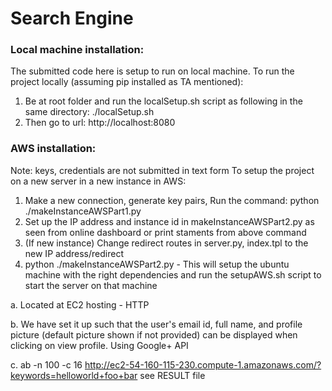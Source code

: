 # Search Engine

### Local machine installation:
The submitted code here is setup to run on local machine. 
To run the project locally (assuming pip installed as TA mentioned):
1. Be at root folder and run the localSetup.sh script as following in the same directory:
	./localSetup.sh
2. Then go to url:
	http://localhost:8080

### AWS installation:
Note: keys, credentials are not submitted in text form
To setup the project on a new server in a new instance in AWS:
1. Make a new connection, generate key pairs, Run the command:
python ./makeInstanceAWSPart1.py
2. Set up the IP address and instance id in makeInstanceAWSPart2.py as seen from online dashboard or print staments from above command
3. (If new instance) Change redirect routes in server.py, index.tpl to the new IP address/redirect
4. python ./makeInstanceAWSPart2.py - This will setup the ubuntu machine with the right dependencies and run the setupAWS.sh script to start the server on that machine

a. Located at EC2 hosting - HTTP

b. We have set it up such that the user's email id, full name, and profile picture (default picture shown if not provided) can be displayed when clicking on view profile. Using Google+ API

c. ab -n 100 -c 16 http://ec2-54-160-115-230.compute-1.amazonaws.com/?keywords=helloworld+foo+bar
see RESULT file
